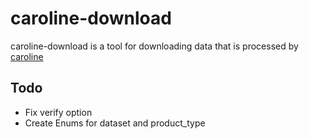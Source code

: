 # caroline-download

caroline-download is a tool for downloading data that is processed by [caroline](https://bitbucket.org/grsradartudelft/caroline/src/main/)

## Todo

- Fix verify option
- Create Enums for dataset and product_type
